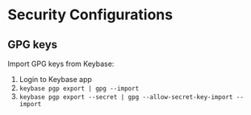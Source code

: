 # Security Configurations

## GPG keys

Import GPG keys from Keybase: 

1. Login to Keybase app
2. `keybase pgp export | gpg --import`
3. `keybase pgp export --secret | gpg --allow-secret-key-import --import`
